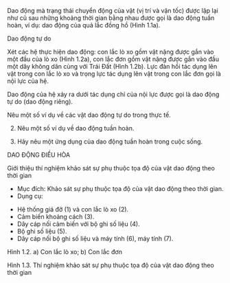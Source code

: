 Dao động mà trạng thái chuyển động của vật (vị trí và vận tốc) được lặp lại như cũ sau những khoảng thời gian bằng nhau được gọi là dao động tuần hoàn, ví dụ: dao động của quả lắc đồng hồ (Hình 1.1a).

Dao động tự do

Xét các hệ thực hiện dao động: con lắc lò xo gồm vật nặng được gắn vào một đầu của lò xo (Hình 1.2a), con lắc đơn gồm vật nặng được gắn vào đầu một dây không dãn cùng với Trái Đất (Hình 1.2b). Lực đàn hồi tác dụng lên vật trong con lắc lò xo và trọng lực tác dụng lên vật trong con lắc đơn gọi là nội lực của hệ.

Dao động của hệ xảy ra dưới tác dụng chỉ của nội lực được gọi là dao động tự do (dao động riêng).

Nêu một số ví dụ về các vật dao động tự do trong thực tế.

2. Nêu một số ví dụ về dao động tuần hoàn.

3. Hãy nêu một ứng dụng của dao động tuần hoàn trong cuộc sống.

DAO ĐỘNG ĐIỀU HÒA

Giới thiệu thí nghiệm khảo sát sự phụ thuộc tọa độ của vật dao động theo thời gian

* Mục đích: Khảo sát sự phụ thuộc tọa độ của vật dao động theo thời gian.
* Dụng cụ:
- Hệ thống giá đỡ (1) và con lắc lò xo (2).
- Cảm biến khoảng cách (3).
- Dây cáp nối cảm biến với bộ ghi số liệu (4).
- Bộ ghi số liệu (5).
- Dây cáp nối bộ ghi số liệu và máy tính (6), máy tính (7).

Hình 1.2. a) Con lắc lò xo; b) Con lắc đơn

Hình 1.3. Thí nghiệm khảo sát sự phụ thuộc tọa độ của vật dao động theo thời gian